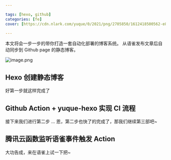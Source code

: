 ```yaml
---

tags: [hexo, github]
categories: [fe]
cover: [https://cdn.nlark.com/yuque/0/2021/png/2705850/1612418500562-e844caa3-bb3e-4b5d-8b27-573fd7f1d7ab.png](https://cdn.nlark.com/yuque/0/2021/png/2705850/1612418500562-e844caa3-bb3e-4b5d-8b27-573fd7f1d7ab.png)

---
```


本文将会一步一步的带你打造一套自动化部署的博客系统。
从语雀发布文章后自动同步到 Github page 的静态博客。

<!-- more -->

![image.png](https://cdn.nlark.com/yuque/0/2021/png/2705850/1612418500562-e844caa3-bb3e-4b5d-8b27-573fd7f1d7ab.png#align=left&display=inline&height=150&margin=%5Bobject%20Object%5D&name=image.png&originHeight=300&originWidth=534&size=349027&status=done&style=none&width=267)

## Hexo 创建静态博客

好第一步就这样完成了

## Github Action + yuque-hexo 实现 CI 流程

接下来我们进行第二步
...
恩，第二步也快了的完成了，那我们继续第三部吧~

## 腾讯云函数监听语雀事件触发 Action

大功告成，来在语雀上试一下把~
